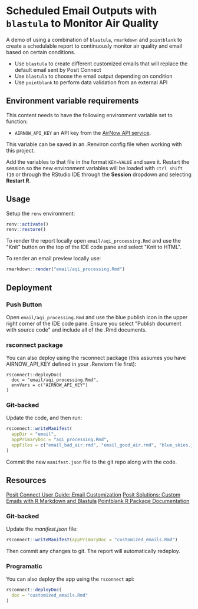 # Scheduled Email Outputs with `blastula` to Monitor Air Quality

A demo of using a combination of `blastula`, `rmarkdown` and `pointblank` to create a schedulable report to continuously monitor air quality and email based on certain conditions.

-   Use `blastula` to create different customized emails that will
    replace the default email sent by Posit Connect
-   Use `blastula` to choose the email output depending on condition
-   Use `pointblank` to perform data validation from an external API

## Environment variable requirements

This content needs to have the following environment variable set to function:
- `AIRNOW_API_KEY` an API key from the [AirNow API service](https://docs.airnowapi.org/).
 
This variable can be saved in an .Renviron config file when working with this project.

Add the variables to that file in the format `KEY=VALUE` and save it. Restart the session so the new environment variables will be loaded with `ctrl shift f10` or through the RStudio IDE through the **Session** dropdown and selecting **Restart R**.

## Usage

Setup the `renv` environment:

```r
renv::activate()
renv::restore()
```

To render the report locally open `email/aqi_processing.Rmd` and use the "Knit" button on the top of the IDE code pane and select "Knit to HTML".

To render an email preview locally use:

```r
rmarkdown::render("email/aqi_processing.Rmd")
```

## Deployment

### Push Button

Open `email/aqi_processing.Rmd` and use the blue publish icon in the upper right corner of the IDE code pane. Ensure you select "Publish document with source code" and include all of the .Rmd documents.

### rsconnect package

You can also deploy using the rsconnect package (this assumes you have AIRNOW_API_KEY defined in your .Renviorn file first):

```
rsconnect::deployDoc(
  doc = "email/aqi_processing.Rmd",
  envVars = c("AIRNOW_API_KEY")
)
```

### Git-backed

Update the code, and then run:

```r
rsconnect::writeManifest(
  appDir = "email", 
  appPrimaryDoc = "aqi_processing.Rmd",
  appFiles = c("email_bad_air.rmd", "email_good_air.rmd", "blue_skies.jpeg", "hazy.jpeg")
)
```

Commit the new `manifest.json` file to the git repo along with the code.

## Resources

[Posit Connect User Guide: Email Customization](https://docs.posit.co/connect/user/rmarkdown/index.html#r-markdown-email-customization)
[Posit Solutions: Custom Emails with R Markdown and Blastula](https://solutions.posit.co/write-code/blastula/index.html)
[Pointblank R Package Documentation](https://rstudio.github.io/pointblank/)








### Git-backed

Update the *manifest.json* file:

```r
rsconnect::writeManifest(appPrimaryDoc = "customized_emails.Rmd")
```

Then commit any changes to git. The report will automatically redeploy.

### Programatic

You can also deploy the app using the `rsconnect` api:

```r
rsconnect::deployDoc(
  doc = "customized_emails.Rmd"
)
```
